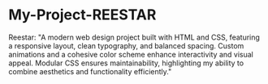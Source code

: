 # My-Project-REESTAR
Reestar: "A modern web design project built with HTML and CSS, featuring a responsive layout, clean typography, and balanced spacing. Custom animations and a cohesive color scheme enhance interactivity and visual appeal. Modular CSS ensures maintainability, highlighting my ability to combine aesthetics and functionality efficiently."
